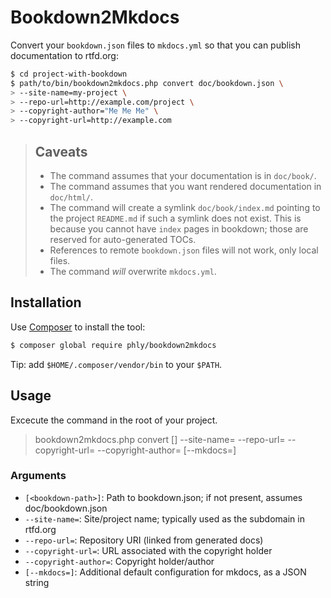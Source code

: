 # Bookdown2Mkdocs

Convert your `bookdown.json` files to `mkdocs.yml` so that you can publish
documentation to rtfd.org:

```bash
$ cd project-with-bookdown
$ path/to/bin/bookdown2mkdocs.php convert doc/bookdown.json \
> --site-name=my-project \
> --repo-url=http://example.com/project \
> --copyright-author="Me Me Me" \
> --copyright-url=http://example.com
```

> ## Caveats
>
> - The command assumes that your documentation is in `doc/book/`.
> - The command assumes that you want rendered documentation in `doc/html/`.
> - The command will create a symlink `doc/book/index.md` pointing to the
>   project `README.md` if such a symlink does not exist. This is because you
>   cannot have `index` pages in bookdown; those are reserved for auto-generated
>   TOCs.
> - References to remote `bookdown.json` files will not work, only local files.
> - The command *will* overwrite `mkdocs.yml`.

## Installation

Use [Composer](https://getcomposer.org) to install the tool:

```bash
$ composer global require phly/bookdown2mkdocs
```

Tip: add `$HOME/.composer/vendor/bin` to your `$PATH`.

## Usage

Excecute the command in the root of your project.

> bookdown2mkdocs.php convert [<bookdown-path>] --site-name= --repo-url= --copyright-url= --copyright-author= [--mkdocs=]

### Arguments

- `[<bookdown-path>]`: Path to bookdown.json; if not present, assumes doc/bookdown.json
- `--site-name=`: Site/project name; typically used as the subdomain in rtfd.org
- `--repo-url=`: Repository URI (linked from generated docs)
- `--copyright-url=`: URL associated with the copyright holder
- `--copyright-author=`: Copyright holder/author
- `[--mkdocs=]`: Additional default configuration for mkdocs, as a JSON string
